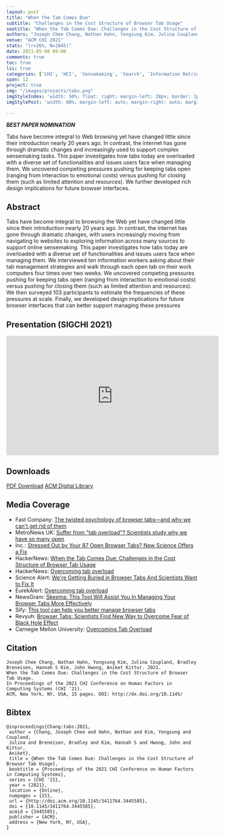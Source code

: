 ```yaml
---
layout: post
title: "When the Tab Comes Due"
subtitle: "Challenges in the Cost Structure of Browser Tab Usage"
seotitle: "When the Tab Comes Due: Challenges in the Cost Structure of Browser Tab Usage"
authors: "Joseph Chee Chang, Nathan Hahn, Yongsung Kim, Julina Coupland, Bradley Breneisen, Hannah S Kim, John Hwong, Aniket Kittur."
venue: "ACM CHI 2021"
stats: "(r=26%, N=2845)"
date: 2021-05-08 08:00
comments: true
toc: true
lsi: true
categories: ['CHI', 'HCI', 'Sensemaking', 'Search', 'Information Retrieval', 'Interaction', 'Best Papers']
span: 12
project: true
img: "/images/projects/tabs.png"
imgStyleIndex: 'width: 50%; float: right; margin-left: 28px; border: 1px solid lightgray;'
imgStylePost: 'width: 80%; margin-left: auto; margin-right: auto; margin-top: 28px; border: 1px solid lightgray;'

---
```



***<i class="fa fa-trophy" aria-hidden="true"></i> BEST PAPER NOMINATION***
<br/>

Tabs have become integral to Web browsing yet have changed little since their
introduction nearly 20 years ago. In contrast, the internet has gone through
dramatic changes and increasingly used to support complex sensemaking tasks.
This paper investigates how tabs today are overloaded with a diverse set of
functionalities and issues users face when managing them. We uncovered
competing pressures pushing for keeping tabs open (ranging from interaction to
emotional costs) versus pushing for closing them (such as limited attention and
resources). We further developed rich design implications for future browser
interfaces.



<!--more-->

Abstract
----------------------
Tabs have become integral to browsing the Web yet have changed little since
their introduction nearly 20 years ago. In contrast, the internet has gone
through dramatic changes, with users increasingly moving from navigating to
websites to exploring information across many sources to support online
sensemaking. This paper investigates how tabs today are overloaded with a
diverse set of functionalities and issues users face when managing them. We
interviewed ten information workers asking about their tab management
strategies and walk through each open tab on their work computers four times
over two weeks. We uncovered competing pressures pushing for keeping tabs open
(ranging from interaction to emotional costs) versus pushing for closing them
(such as limited attention and resources). We then surveyed 103 participants to
estimate the frequencies of these pressures at scale. Finally, we developed
design implications for future browser interfaces that can better support
managing these pressures


Presentation (SIGCHI 2021)
----------------------
<iframe width="560" height="315" src="https://www.youtube.com/embed/pBjIrX9H-Ns" frameborder="0" allowfullscreen></iframe>



Downloads
----------------------
<a class="btn btn-default" href="/images/papers/tabs.pdf" target='_blank' onclick="_gaq.push(['_trackEvent', 'Paper', 'TabHoarders', 'PDF']);" role="button">PDF Download</a>
<a class="btn btn-default" href="https://dl.acm.org/doi/10.1145/3411764.3445585" target='_blank' onclick="_gaq.push(['_trackEvent', 'Paper', 'TabHoarders', 'ACM']);"  role="button">ACM Digital Library</a>

Media Coverage
----------------------
- Fast Company: [The twisted psychology of browser tabs—and why we can't get rid of them](https://www.fastcompany.com/90635776/the-twisted-psychology-of-browser-tabs-and-why-we-cant-get-rid-of-them)
- MetroNews UK: [Suffer from "tab overload"? Scientists study why we have so many open](https://metro.co.uk/2021/05/10/suffer-from-tab-overload-scientists-study-why-we-have-so-many-open-14540577/amp/)
- Inc.: [Stressed Out by Your 87 Open Browser Tabs? New Science Offers a Fix](https://www.inc.com/jessica-stillman/productivity-browser-tabs-carnegie-mellon.html)
- HackerNews: [When the Tab Comes Due: Challenges in the Cost Structure of Browser Tab Usage](https://news.ycombinator.com/item?id=27095701)
- HackerNews: [Overcoming tab overload](https://news.ycombinator.com/item?id=27157225)
- Science Alert: [We're Getting Buried in Browser Tabs And Scientists Want to Fix It](https://www.sciencealert.com/tab-overload-is-a-common-problem-for-people-browsing-the-internet-survey-finds)
- EurekAlert: [Overcoming tab overload](https://www.eurekalert.org/pub_releases/2021-05/cmu-oto050721.php)
- NewsGram: [Skeema: This Tool Will Assist You In Managing Your Browser Tabs More Effectively](https://www.newsgram.com/skeema-this-tool-will-assist-you-in-managing-your-browser-tabs-more-effectively/)
- Sify: [This tool can help you better manage browser tabs](https://www.sify.com/news/this-tool-can-help-you-better-manage-browser-tabs-news-education-vfjl5Ebfaiifc.html)
- Revyuh: [Browser Tabs: Scientists Find New Way to Overcome Fear of Black Hole Effect](https://www.revyuh.com/news/software/apps/browser-tabs-scientists-find-new-way-to-overcome-fear-of-black-hole-effect/)
- Carnegie Mellon University: [Overcoming Tab Overload](https://www.cmu.edu/news/stories/archives/2021/may/overcoming-tab-overload.html)

Citation
----------------------
```
Joseph Chee Chang, Nathan Hahn, Yongsung Kim, Julina Coupland, Bradley
Breneisen, Hannah S Kim, John Hwong, Aniket Kittur. 2021.
When the Tab Comes Due: Challenges in the Cost Structure of Browser Tab Usage.
In Proceedings of the 2021 CHI Conference on Human Factors in Computing Systems (CHI '21).
ACM, New York, NY, USA, 15 pages. DOI: http://dx.doi.org/10.1145/
```

Bibtex
----------------------
```
@inproceedings{Chang:tabs:2021,
 author = {Chang, Joseph Chee and Hahn, Nathan and Kim, Yongsung and Coupland,
 Julina and Breneisen, Bradley and Kim, Hannah S and Hwong, John and Kittur,
 Aniket},
 title = {When the Tab Comes Due: Challenges in the Cost Structure of Browser Tab Usage},
 booktitle = {Proceedings of the 2021 CHI Conference on Human Factors in Computing Systems},
 series = {CHI '21},
 year = {2021},
 location = {Online},
 numpages = {15},
 url = {http://doi.acm.org/10.1145/3411764.3445585},
 doi = {10.1145/3411764.3445585},
 acmid = {3445585},
 publisher = {ACM},
 address = {New York, NY, USA},
}
```
